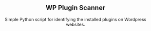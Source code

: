 <h2 align="center">WP Plugin Scanner </h2>

<p align="center"> Simple Python script for identifying the installed plugins on Wordpress websites.</p>
